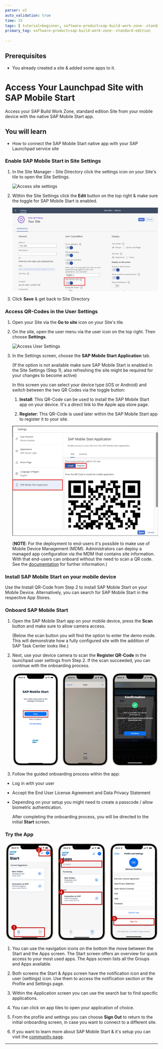```yaml
---
parser: v2
auto_validation: true
time: 15
tags: [ tutorial>beginner, software-product>sap-build-work-zone--standard-edition, software-product>sap-business-technology-platform, topic>mobile]
primary_tag: software-product>sap-build-work-zone--standard-edition

---
```

## Prerequisites
  - You already created a site & added some apps to it.

# Access Your Launchpad Site with SAP Mobile Start
<!-- description --> Access your SAP Build Work Zone, standard edition Site from your mobile device with the native SAP Mobile Start app.

## You will learn
  - How to connect the SAP Mobile Start native app with your SAP Launchpad service site

### Enable SAP Mobile Start in Site Settings



1.  In the Site Manager - Site Directory click the settings icon on your Site's tile to open the Site Settings.

    ![Access site settings](site-manager-access-site-settings.PNG)

2.  Within the Site Settings click the **Edit** button on the top right & make sure the toggle for SAP Mobile Start is enabled.

    ![Enable Mobile Start flag in Site settings](site-manager-mobile-start-flag.PNG)

3.  Click **Save** & get back to Site Directory


### Access QR-Codes in the User Settings


1.  Open your Site via the **Go to site** icon on your Site's tile.

2.  On the site, open the user menu via the user icon on the top right. Then choose **Settings**.

    ![Access User Settings](launchpad-access-settings.PNG)

3.  In the Settings screen, choose the **SAP Mobile Start Application** tab.

    (If the option is not available make sure SAP Mobile Start is enabled in the Site Settings (Step 1), also refreshing the site might  be required for your changes to become active)

    In this screen you can select your device type (iOS or Android) and switch between the two QR Codes via the toggle button:

      1. **Install**:
      This QR-Code can be used to install the SAP Mobile Start app on your device. It's a direct link to the Apple app store page.

      2. **Register**:
      This QR-Code is used later within the SAP Mobile Start app to register it to your site.

    ![QR Code Selection](launchpad-qr-codes.PNG)

    (**NOTE**: For the deployment to end-users it's possible to make use of Mobile Device Management (MDM). Administrators can deploy a managed app configuration via the MDM that contains site information. With that end-users can onboard without the need to scan a QR code. See the [documentation](https://help.sap.com/docs/SAP_MOBILE_START/386859cc981742f3b6bb31f7e0d8a168/952cb9e5188f44158f7bb995af272ce8.html) for further information.)




### Install SAP Mobile Start on your mobile device


Use the Install QR-Code from Step 2 to install SAP Mobile Start on your Mobile Device. Alternatively, you can search for SAP Mobile Start in the respective App Stores.


### Onboard SAP Mobile Start


1.	Open the SAP Mobile Start app on your mobile device, press the **Scan** button and make sure to allow camera access.

    (Below the scan button you will find the option to enter the demo mode. This will demonstrate how a fully configured site with the addition of SAP Task Center looks like.)

2.	Next, use your device camera to scan the **Register QR-Code** in the launchpad user settings from Step 2. If the scan succeeded, you can continue with the onboarding process.

    ![Onboard SAP Mobile Start](mobile-start-onboarding.png)

3.  Follow the guided onboarding process within the app:

  - Log in with your user

  - Accept the End User License Agreement and Data Privacy Statement

  -	Depending on your setup you might need to create a passcode / allow biometric authentication.


    After completing the onboarding process, you will be directed to the initial **Start** screen.



### Try the App


  ![SAP Mobile Start Screens](mobile-start-navigation.PNG)

1.	You can use the navigation icons on the bottom the move between the Start and the Apps screen. The Start screen offers an overview for quick access to your most used apps. The Apps screen lists all the Groups and Apps available.

2.  Both screens the Start & Apps screen have the notification icon and the user (settings) icon. Use them to access the notification section or the Profile and Settings page.

3.  Within the Application screen you can use the search bar to find specific applications.

4.  You can click on app tiles to open your application of choice.

5.	From the profile and settings you can choose **Sign Out** to return to the initial onboarding screen, in case you want to connect to a different site.

6.  If you want to learn more about SAP Mobile Start & it's setup you can visit the [community page](https://community.sap.com/topics/mobile-experience/start).


---
